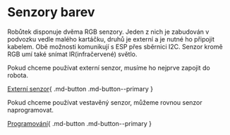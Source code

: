 # Senzory barev

Robůtek disponuje dvěma RGB senzory. Jeden z nich je zabudován v podvozku vedle malého kartáčku, druhů je externí a je nutné ho připojit kabelem. Obě možnosti komunikují s ESP přes sběrnici I2C. Senzor kromě RGB umí také snímat IR(infračervené) světlo.

Pokud chceme používat externí senzor, musíme ho nejprve zapojit do robota.

[Externí senzor](externalSensor.md){ .md-button .md-button--primary }

Pokud chceme používat vestavěný senzor, můžeme rovnou senzor naprogramovat.

[Programování](setup.md){ .md-button .md-button--primary }
